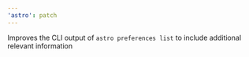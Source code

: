 ```yaml
---
'astro': patch
---
```


Improves the CLI output of `astro preferences list` to include additional relevant information
